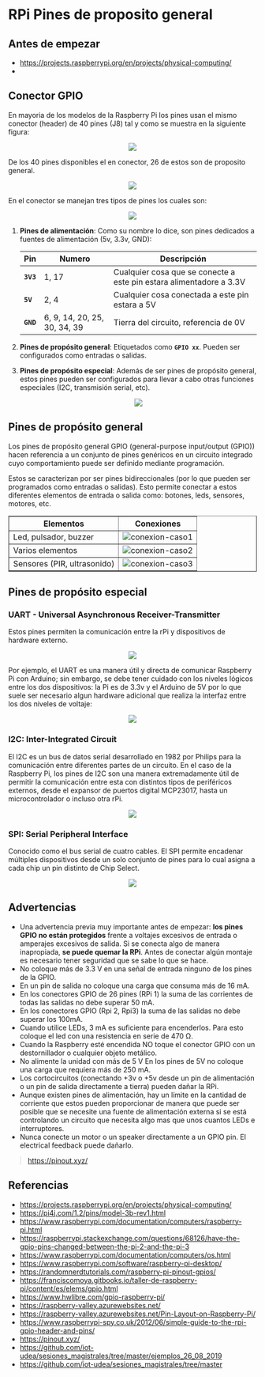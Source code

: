 # RPi Pines de proposito general

## Antes de empezar

* https://projects.raspberrypi.org/en/projects/physical-computing/
* 

## Conector GPIO

En mayoria de los modelos de la Raspberry Pi los pines usan el mismo conector (header) de 40 pines (J8) tal y como se muestra en la siguiente figura:

<p align = "center">
 <img src = "GPIOs.png">
</p>

De los 40 pines disponibles el en conector, 26 de estos son de proposito general.

<p align = "center">
 <img src = "GPIO.png">
</p>

En el conector se manejan tres tipos de pines los cuales son:

<p align = "center">
<img src = "rPi_pinout.png">
</p>

1. **Pines de alimentación**: Como su nombre lo dice, son pines dedicados a fuentes de alimentación (5v, 3.3v, GND):
   
   |Pin|Numero|Descripción|
   |---|---|---|
   |**`3V3`**|1, 17| Cualquier cosa que se conecte a este pin estara alimentadore a 3.3V|
   |**`5V`**|2, 4| Cualquier cosa conectada a este pin estara a 5V| 
   |**`GND`**|6, 9, 14, 20, 25, 30, 34, 39|Tierra del circuito, referencia de 0V|

2. **Pines de propósito general**: Etiquetados como **`GPIO xx`**. Pueden ser configurados como entradas o salidas.    

3. **Pines de propósito especial**: Además de ser pines de propósito general, estos pines pueden ser configurados para llevar a cabo otras funciones especiales (I2C, transmisión serial, etc). 
   
   <p align = "center">
   <img src = "uart-spi-i2c.png">
   </p>

## Pines de propósito general

Los pines de propósito general GPIO (general-purpose input/output (GPIO)) hacen referencia a un conjunto de pines genéricos en un circuito integrado cuyo comportamiento puede ser definido mediante programación.

Estos se caracterizan por ser pines bidireccionales (por lo que pueden ser programados como entradas o salidas). Esto permite conectar a estos diferentes elementos de entrada o salida como: botones, leds, sensores, motores, etc.

<p align = "center">
  <table border="1">
    <tr>
      <th>Elementos</th>
      <th>Conexiones</th>
    </tr>
    <tr>
      <td>Led, pulsador, buzzer</td>
      <td><img src="gpio_1.png" alt="conexion-caso1"></td>
    </tr>
    <tr>
      <td>Varios elementos</td>
      <td><img src="gpio_2.png" alt="conexion-caso2"></td>
    </tr>
    <tr>
      <td>Sensores (PIR, ultrasonido) </td>
      <td><img src="gpio_3.png" alt="conexion-caso3"></td>
    </tr>     
  </table>
</p>

## Pines de propósito especial

### UART - Universal Asynchronous Receiver-Transmitter

Estos pines permiten la comunicación entre la rPi y dispositivos de hardware externo. 

<p align = "center">
   <img src = "uart_rpi1.png">
</p>

Por ejemplo, el UART es una manera útil y directa de comunicar Raspberry Pi con Arduino; sin embargo, se debe tener cuidado con los niveles lógicos entre los dos dispositivos: la Pi es de 3.3v y el Arduino de 5V por lo que suele ser necesario algun hardware adicional que realiza la interfaz entre los dos niveles de voltaje:

<p align = "center">
   <img src = "uart_rpi2.png">
</p>


### I2C: Inter-Integrated Circuit

El I2C es un bus de datos serial desarrollado en 1982 por Philips para la comunicación entre diferentes partes de un circuito. En el caso de la Raspberry Pi, los pines de I2C son una manera extremadamente útil de permitir la comunicación entre esta con distintos tipos de periféricos externos, desde el expansor de puertos digital MCP23017, hasta un microcontrolador o incluso otra rPi.

<p align = "center">
   <img src = "i2c_rpi.png">
</p>


### SPI: Serial Peripheral Interface

Conocido como el bus serial de cuatro cables. El SPI permite encadenar múltiples dispositivos desde un solo conjunto de pines para lo cual asigna a cada chip un pin distinto de Chip Select.

<p align = "center">
   <img src = "spi_rPi.png">
</p>


## Advertencias

* Una advertencia previa muy importante antes de empezar: **los pines GPIO no están protegidos** frente a voltajes excesivos de entrada o amperajes excesivos de salida. Si se conecta algo de manera inapropiada, **se puede quemar la RPi**. Antes de conectar algún montaje es necesario tener seguridad que se sabe lo que se hace.
* No coloque más de 3.3 V en una señal de entrada ninguno de los pines de la GPIO.
* En un pin de salida no coloque una carga que consuma más de 16 mA. 
* En los conectores GPIO de 26 pines (RPi 1) la suma de las corrientes de todas las salidas no debe superar 50 mA. 
* En los conectores GPIO (Rpi 2, Rpi3) la suma de las salidas no debe superar los 100mA.
* Cuando utilice LEDs, 3 mA es suficiente para encenderlos. Para esto coloque el led con una resistencia en serie de 470 Ω.
* Cuando la Raspberry esté encendida NO toque el conector GPIO con un destornillador o cualquier objeto metálico. 
* No alimente la unidad con más de 5 V En los pines de 5V no coloque una carga que requiera más de 250 mA.
* Los cortocircuitos (conectando +3v o +5v desde un pin de alimentación o un pin de salida directamente a tierra) pueden dañar la RPi.
* Aunque existen pines de alimentación, hay un límite en la cantidad de corriente que estos pueden proporcionar de manera que puede ser posible que se necesite una fuente de alimentación externa si se está controlando un circuito que necesita algo mas que unos cuantos LEDs e interruptores.
* Nunca conecte un motor o un speaker directamente a un GPIO pin. El electrical feedback puede dañarlo.




> https://pinout.xyz/


## Referencias

* https://projects.raspberrypi.org/en/projects/physical-computing/
* https://pi4j.com/1.2/pins/model-3b-rev1.html
* https://www.raspberrypi.com/documentation/computers/raspberry-pi.html
* https://raspberrypi.stackexchange.com/questions/68126/have-the-gpio-pins-changed-between-the-pi-2-and-the-pi-3
* https://www.raspberrypi.com/documentation/computers/os.html
* https://www.raspberrypi.com/software/raspberry-pi-desktop/
* https://randomnerdtutorials.com/raspberry-pi-pinout-gpios/
* https://franciscomoya.gitbooks.io/taller-de-raspberry-pi/content/es/elems/gpio.html
* https://www.hwlibre.com/gpio-raspberry-pi/
* https://raspberry-valley.azurewebsites.net/
* https://raspberry-valley.azurewebsites.net/Pin-Layout-on-Raspberry-Pi/
* https://www.raspberrypi-spy.co.uk/2012/06/simple-guide-to-the-rpi-gpio-header-and-pins/
* https://pinout.xyz/
* https://github.com/iot-udea/sesiones_magistrales/tree/master/ejemplos_26_08_2019
* https://github.com/iot-udea/sesiones_magistrales/tree/master